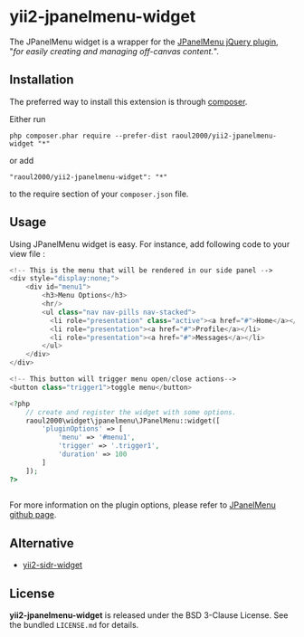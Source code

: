 yii2-jpanelmenu-widget
==========================
The JPanelMenu widget is a wrapper for the [JPanelMenu jQuery plugin](http://jpanelmenu.com/), 
"*for easily creating and managing off-canvas content.*".

Installation
------------

The preferred way to install this extension is through [composer](http://getcomposer.org/download/).

Either run

```
php composer.phar require --prefer-dist raoul2000/yii2-jpanelmenu-widget "*"
```

or add

```
"raoul2000/yii2-jpanelmenu-widget": "*"
```

to the require section of your `composer.json` file.



Usage
-----
Using JPanelMenu widget is easy. For instance, add following code to your view file : 

```php
<!-- This is the menu that will be rendered in our side panel -->
<div style="display:none;">
	<div id="menu1">
		<h3>Menu Options</h3>
		<hr/>
		<ul class="nav nav-pills nav-stacked">
		  <li role="presentation" class="active"><a href="#">Home</a></li>
		  <li role="presentation"><a href="#">Profile</a></li>
		  <li role="presentation"><a href="#">Messages</a></li>
		</ul>
	</div>
</div>

<!-- This button will trigger menu open/close actions-->
<button class="trigger1">toggle menu</button>

<?php
	// create and register the widget with some options.
	raoul2000\widget\jpanelmenu\JPanelMenu::widget([
		'pluginOptions' => [
			'menu' => '#menu1',
			'trigger' => '.trigger1',
			'duration' => 100
		]
	]);
?>
			
```

For more information on the plugin options, please refer to [JPanelMenu github page](https://github.com/acolangelo/jPanelMenu/).


Alternative
----------
- [yii2-sidr-widget](https://github.com/raoul2000/yii2-sidr-widget)


License
-------

**yii2-jpanelmenu-widget** is released under the BSD 3-Clause License. See the bundled `LICENSE.md` for details.